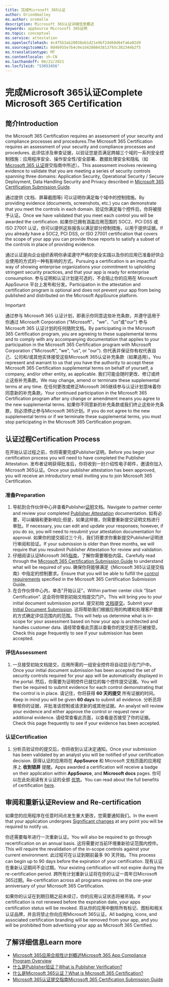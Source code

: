 ```yaml
---
title: 完成Microsoft 365认证
author: OrionOmalley
ms.author: oromalle
description: Microsoft 365认证详细信息概述
keywords: appSource Microsoft 365证明
ms.topic: conceptual
ms.service: attestation
ms.openlocfilehash: 4c4f5b3ab20038eb1d21e9bf24d60d64fa6a02d9
ms.sourcegitcommit: 0d46955e7b4c0e1d4208843813793c382344b2f5
ms.translationtype: MT
ms.contentlocale: zh-CN
ms.lasthandoff: 06/22/2021
ms.locfileid: "53053456"
---
```

# <a name="complete-microsoft-365-certification"></a><span data-ttu-id="f88a4-104">完成Microsoft 365认证</span><span class="sxs-lookup"><span data-stu-id="f88a4-104">Complete Microsoft 365 Certification</span></span>

## <a name="introduction"></a><span data-ttu-id="f88a4-105">简介</span><span class="sxs-lookup"><span data-stu-id="f88a4-105">Introduction</span></span>

<span data-ttu-id="f88a4-106">the Microsoft 365 Certification requires an assessment of your security and compliance processes and procedures.</span><span class="sxs-lookup"><span data-stu-id="f88a4-106">The Microsoft 365 Certification requires an assessment of your security and compliance processes and procedures.</span></span> <span data-ttu-id="f88a4-107">此评估涉及审查证据，以验证您是否满足跨越三个域的一系列安全控制措施：应用程序安全、操作安全性/安全部署、数据处理安全和隐私（如[Microsoft 365 认证](https://docs.microsoft.com/microsoft-365-app-certification/docs/certification-submission-guide)提交指南中所述）。</span><span class="sxs-lookup"><span data-stu-id="f88a4-107">This assessment involves reviewing evidence to validate that you are meeting a series of security controls spanning three domains: Application Security, Operational Security / Secure Deployment, Data Handling Security and Privacy described in [Microsoft 365 Certification Submission Guide](https://docs.microsoft.com/microsoft-365-app-certification/docs/certification-submission-guide).</span></span>

<span data-ttu-id="f88a4-108">通过提供 (文档、屏幕截图等) 可以证明你满足每个域中的控制措施。</span><span class="sxs-lookup"><span data-stu-id="f88a4-108">By providing evidence (documents, screenshots, etc.) you can demonstrate that you meet the controls in each domain.</span></span> <span data-ttu-id="f88a4-109">验证你满足每个控件后，你将被授予认证。</span><span class="sxs-lookup"><span data-stu-id="f88a4-109">Once we have validated that you meet each control you will be awarded the certification.</span></span> <span data-ttu-id="f88a4-110">如果你已拥有涵盖应用范围的 SOC2、PCI DSS 或 ISO 27001 认证，你可以提供这些报告以满足部分控制措施，以用于提供证据。</span><span class="sxs-lookup"><span data-stu-id="f88a4-110">If you already have a SOC2, PCI DSS, or ISO 27001 certification that covers the scope of your app you can provide those reports to satisfy a subset of the controls in place of providing evidence.</span></span> 

<span data-ttu-id="f88a4-111">通过认证是向企业组织表明你承诺遵守严格的安全实践以及你的应用已准备好供企业使用的方式的一种有影响的方式。</span><span class="sxs-lookup"><span data-stu-id="f88a4-111">Pursuing a certification is an impactful way of showing enterprise organizations your commitment to upholding stringent security practices, and that your app is ready for enterprise consumption.</span></span> <span data-ttu-id="f88a4-112">参与证明和认证计划是可选的，不会阻止你的应用在 Microsoft AppSource 平台上发布和分发。</span><span class="sxs-lookup"><span data-stu-id="f88a4-112">Participation in the attestation and certification program is optional and does not prevent your app from being published and distributed on the Microsoft AppSource platform.</span></span>

> [!IMPORTANT]
> <span data-ttu-id="f88a4-113">通过参与 Microsoft 365 认证计划，即表示你同意这些补充条款，并遵守适用于你通过 Microsoft Corporation ("Microsoft"、"we"、"us"或"our") 参与 Microsoft 365 认证计划的任何随附文档。</span><span class="sxs-lookup"><span data-stu-id="f88a4-113">By participating in the Microsoft 365 Certification  program, you are agreeing to these supplemental terms and to comply with any accompanying documentation that applies to your participation in the Microsoft 365 Certification program with Microsoft Corporation ("Microsoft", "we", "us",  or "our").</span></span> <span data-ttu-id="f88a4-114">你代表并保证你有权代表自己、公司和/或其他实体接受这些Microsoft 365认证补充条款（如果适用）。</span><span class="sxs-lookup"><span data-stu-id="f88a4-114">You represent and warrant to us that you have the authority to accept these Microsoft 365 Certification supplemental terms on behalf of yourself, a company, and/or other entity, as applicable.</span></span> <span data-ttu-id="f88a4-115">我们可能会随时更改、修订或终止这些补充条款。</span><span class="sxs-lookup"><span data-stu-id="f88a4-115">We may change, amend or terminate these supplemental terms at any time.</span></span> <span data-ttu-id="f88a4-116">在任何更改或修正Microsoft 365继续参与认证计划意味着你同意新的补充条款。</span><span class="sxs-lookup"><span data-stu-id="f88a4-116">Your continued participation in the Microsoft 365 Certification program after any change or amendment means you agree to the new supplemental terms.</span></span> <span data-ttu-id="f88a4-117">如果你不同意新的补充条款或我们终止这些补充条款，则必须停止参与Microsoft 365计划。</span><span class="sxs-lookup"><span data-stu-id="f88a4-117">If you do not agree to the new supplemental terms or if we terminate these supplemental terms, you must stop participating in the Microsoft 365 Certification program.</span></span>

## <a name="certification-process"></a><span data-ttu-id="f88a4-118">认证过程</span><span class="sxs-lookup"><span data-stu-id="f88a4-118">Certification Process</span></span>

<span data-ttu-id="f88a4-119">在开始认证过程之前，你将需要完成Publisher证明。</span><span class="sxs-lookup"><span data-stu-id="f88a4-119">Before you begin your certification process you will need to have completed the Publisher Attestation.</span></span> <span data-ttu-id="f88a4-120">发布者证明获得批准后，你将收到一封介绍性电子邮件，邀请你加入Microsoft 365认证。</span><span class="sxs-lookup"><span data-stu-id="f88a4-120">Once your publisher attestation has been approved, you will receive an introductory email inviting you to join Microsoft 365 Certification.</span></span>

### <a name="preparation"></a><span data-ttu-id="f88a4-121">准备</span><span class="sxs-lookup"><span data-stu-id="f88a4-121">Preparation</span></span>
1. <span data-ttu-id="f88a4-122">导航到合作伙伴中心并查看Publisher[证明]( https://docs.microsoft.com/microsoft-365-app-certification/docs/attestation)文档。</span><span class="sxs-lookup"><span data-stu-id="f88a4-122">Navigate to partner center and review your completed [Publisher Attestation]( https://docs.microsoft.com/microsoft-365-app-certification/docs/attestation) documentation.</span></span> <span data-ttu-id="f88a4-123">如有必要，可以编辑和更新响应;但是，如果这样做，则需要重新提交证明文档进行审批。</span><span class="sxs-lookup"><span data-stu-id="f88a4-123">If necessary, you can edit and update your responses; however, if you do so, you will need to resubmit your attestation documentation for approval.</span></span> <span data-ttu-id="f88a4-124">如果你的提交超过三个月，我们将要求你重新提交Publisher证明进行审阅和验证。</span><span class="sxs-lookup"><span data-stu-id="f88a4-124">If your submission is older than three months, we will require that you resubmit Publisher Attestation for review and validation.</span></span> 
1. <span data-ttu-id="f88a4-125">仔细阅读认证Microsoft 365[指南](https://docs.microsoft.com/microsoft-365-app-certification/docs/certification-submission-guide)，了解你需要哪些内容。</span><span class="sxs-lookup"><span data-stu-id="f88a4-125">Carefully read through the [Microsoft 365 Certification Submission Guide](https://docs.microsoft.com/microsoft-365-app-certification/docs/certification-submission-guide) to understand what will be required of you.</span></span> <span data-ttu-id="f88a4-126">确保你将能够满足《Microsoft 365认证提交指南[]( https://docs.microsoft.com/microsoft-365-app-certification/docs/certification-submission-guide#app-certification-criteria)》中指定的控制要求。</span><span class="sxs-lookup"><span data-stu-id="f88a4-126">Ensure that you will be able to fulfill the [control requirements]( https://docs.microsoft.com/microsoft-365-app-certification/docs/certification-submission-guide#app-certification-criteria) specified in the Microsoft 365 Certification Submission Guide.</span></span>
1. <span data-ttu-id="f88a4-127">在合作伙伴中心内，单击"开始认证"。</span><span class="sxs-lookup"><span data-stu-id="f88a4-127">Within partner center click “Start Certification”.</span></span> <span data-ttu-id="f88a4-128">这会将你带到初始文档提交门户。</span><span class="sxs-lookup"><span data-stu-id="f88a4-128">This will bring you to your initial document submission portal.</span></span> <span data-ttu-id="f88a4-129">提交初始 [文档提交](https://docs.microsoft.com/microsoft-365-app-certification/docs/certification-submission-guide#initial-document-submission)。</span><span class="sxs-lookup"><span data-stu-id="f88a4-129">Submit your [Initial Document Submission](https://docs.microsoft.com/microsoft-365-app-certification/docs/certification-submission-guide#initial-document-submission).</span></span> <span data-ttu-id="f88a4-130">这将帮助我们根据应用的构建和处理客户数据的方式确定评估范围内的范围。</span><span class="sxs-lookup"><span data-stu-id="f88a4-130">This will help us determine what is in-scope for your assessment based on how your app is architected and handles customer data.</span></span> <span data-ttu-id="f88a4-131">请经常查看此页面以查看你的提交是否已被接受。</span><span class="sxs-lookup"><span data-stu-id="f88a4-131">Check this page frequently to see if your submission has been accepted.</span></span>

### <a name="assessment"></a><span data-ttu-id="f88a4-132">评估</span><span class="sxs-lookup"><span data-stu-id="f88a4-132">Assessment</span></span>
1. <span data-ttu-id="f88a4-133">一旦接受初始文档提交，应用所需的一组安全控件将自动显示在门户中。</span><span class="sxs-lookup"><span data-stu-id="f88a4-133">Once your initial document submission has been accepted the set of security controls required for your app will be automatically displayed in the portal.</span></span> <span data-ttu-id="f88a4-134">然后，你需要为证明控件已就位的每个控件提交证据。</span><span class="sxs-lookup"><span data-stu-id="f88a4-134">You will then be required to submit evidence for each control demonstrating that the control is in place.</span></span> <span data-ttu-id="f88a4-135">请记住，你将获得 **60 天的提交** 所有证据的时间。</span><span class="sxs-lookup"><span data-stu-id="f88a4-135">Keep in mind you will be given **60 days** to submit all evidence.</span></span> <span data-ttu-id="f88a4-136">分析员将审核你的证据，并批准该控制或请求新的或其他证据。</span><span class="sxs-lookup"><span data-stu-id="f88a4-136">An analyst will review your evidence and either approve the control or request new or additional evidence.</span></span> <span data-ttu-id="f88a4-137">请经常查看此页面，以查看是否接受了你的证据。</span><span class="sxs-lookup"><span data-stu-id="f88a4-137">Check this page frequently to see if your evidence has been accepted.</span></span>
### <a name="certification"></a><span data-ttu-id="f88a4-138">认证</span><span class="sxs-lookup"><span data-stu-id="f88a4-138">Certification</span></span>
1. <span data-ttu-id="f88a4-139">分析员验证你的提交后，你将收到认证决定通知。</span><span class="sxs-lookup"><span data-stu-id="f88a4-139">Once your submission has been validated by an analyst you will be notified of your certification decision.</span></span> <span data-ttu-id="f88a4-140">获得认证的应用将在 **AppSource** 和 Microsoft 文档页面的应用程序上 **收到锁屏** 提醒。</span><span class="sxs-lookup"><span data-stu-id="f88a4-140">Apps awarded a certification will receive a badge on their application within **AppSource**, and **Microsoft docs** pages.</span></span> <span data-ttu-id="f88a4-141">你可以在此处阅读有关认证的全部 [优势](https://docs.microsoft.com/microsoft-365-app-certification/docs/enterprise-app-certification-guide#program-benefits)。</span><span class="sxs-lookup"><span data-stu-id="f88a4-141">You can read about the full benefits of certification [here](https://docs.microsoft.com/microsoft-365-app-certification/docs/enterprise-app-certification-guide#program-benefits).</span></span>

## <a name="review-and-re-certification"></a><span data-ttu-id="f88a4-142">审阅和重新认证</span><span class="sxs-lookup"><span data-stu-id="f88a4-142">Review and Re-certification</span></span>
<span data-ttu-id="f88a4-143">如果您的应用程序在任意时间点发生重大更改[](https://docs.microsoft.com/microsoft-365-app-certification/docs/certification-submission-guide#significant-changes)，您需要通知我们。</span><span class="sxs-lookup"><span data-stu-id="f88a4-143">In the event that your application undergoes [Significant changes](https://docs.microsoft.com/microsoft-365-app-certification/docs/certification-submission-guide#significant-changes) at any point you will be required to notify us.</span></span>

<span data-ttu-id="f88a4-144">你还需要每年进行一次重新认证。</span><span class="sxs-lookup"><span data-stu-id="f88a4-144">You will also be required to go through recertification on an annual basis.</span></span> <span data-ttu-id="f88a4-145">这将需要对当前环境重新验证范围内控件。</span><span class="sxs-lookup"><span data-stu-id="f88a4-145">This will require the revalidation of the in-scope controls against your current environment.</span></span> <span data-ttu-id="f88a4-146">此过程可在认证到期前最多 90 天开始。</span><span class="sxs-lookup"><span data-stu-id="f88a4-146">This process can begin up to 90 days before the expiration of your certification.</span></span> <span data-ttu-id="f88a4-147">现有认证在重新认证期间不会过期。</span><span class="sxs-lookup"><span data-stu-id="f88a4-147">Your existing certification will not expire during the re-certification period.</span></span> <span data-ttu-id="f88a4-148">跨所有计划重新认证将在你的认证一周年日Microsoft 365过期。</span><span class="sxs-lookup"><span data-stu-id="f88a4-148">Re-certification across all programs expires on the one-year anniversary of your Microsoft 365 Certification.</span></span>

<span data-ttu-id="f88a4-149">如果你的认证在到期日期之前未续订，你的应用认证状态将被吊销。</span><span class="sxs-lookup"><span data-stu-id="f88a4-149">If your certification is not renewed before the expiration date, your apps certification status will be revoked.</span></span> <span data-ttu-id="f88a4-150">将从你的应用中删除所有标记、图标和相关认证品牌，并且将禁止你向应用Microsoft 365认证。</span><span class="sxs-lookup"><span data-stu-id="f88a4-150">All badging, icons, and associated certification branding will be removed from your app, and you will be prohibited from advertising your app as Microsoft 365 Certified.</span></span>



## <a name="learn-more"></a><span data-ttu-id="f88a4-151">了解详细信息</span><span class="sxs-lookup"><span data-stu-id="f88a4-151">Learn more</span></span>

* [<span data-ttu-id="f88a4-152">Microsoft 365应用合规性计划概述</span><span class="sxs-lookup"><span data-stu-id="f88a4-152">Microsoft 365 App Compliance Program Overview</span></span>](~/overview.md)  
* [<span data-ttu-id="f88a4-153">什么是Publisher验证？</span><span class="sxs-lookup"><span data-stu-id="f88a4-153">What is Publisher Verification?</span></span>](https://docs.microsoft.com/azure/active-directory/develop/publisher-verification-overview)
* [<span data-ttu-id="f88a4-154">什么是Microsoft 365认证？</span><span class="sxs-lookup"><span data-stu-id="f88a4-154">What is Microsoft 365 Certification?</span></span>](~/docs/enterprise-app-certification-guide.md)  
* [<span data-ttu-id="f88a4-155">Microsoft 365认证提交指南</span><span class="sxs-lookup"><span data-stu-id="f88a4-155">Microsoft 365 Certification Submission Guide</span></span>](~/docs/certification-submission-guide.md)
